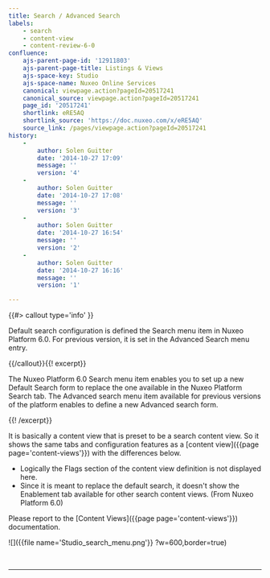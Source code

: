 ```yaml
---
title: Search / Advanced Search
labels:
    - search
    - content-view
    - content-review-6-0
confluence:
    ajs-parent-page-id: '12911803'
    ajs-parent-page-title: Listings & Views
    ajs-space-key: Studio
    ajs-space-name: Nuxeo Online Services
    canonical: viewpage.action?pageId=20517241
    canonical_source: viewpage.action?pageId=20517241
    page_id: '20517241'
    shortlink: eRE5AQ
    shortlink_source: 'https://doc.nuxeo.com/x/eRE5AQ'
    source_link: /pages/viewpage.action?pageId=20517241
history:
    - 
        author: Solen Guitter
        date: '2014-10-27 17:09'
        message: ''
        version: '4'
    - 
        author: Solen Guitter
        date: '2014-10-27 17:08'
        message: ''
        version: '3'
    - 
        author: Solen Guitter
        date: '2014-10-27 16:54'
        message: ''
        version: '2'
    - 
        author: Solen Guitter
        date: '2014-10-27 16:16'
        message: ''
        version: '1'

---
```

{{#> callout type='info' }}

Default search configuration is defined the Search menu item in Nuxeo Platform 6.0\. For previous version, it is set in the Advanced Search menu entry.

{{/callout}}{{! excerpt}}

The Nuxeo Platform 6.0 Search menu item enables you to set up a new Default Search form to replace the one available in the Nuxeo Platform Search tab. The Advanced search menu item available for previous versions of the platform enables to define a new Advanced search form.

{{! /excerpt}}

It is basically a content view that is preset to be a search content view. So it shows the same tabs and configuration features as a [content view]({{page page='content-views'}}) with the differences below.

*   Logically the Flags section of the content view definition is not displayed here.
*   Since it is meant to replace the default search, it doesn't show the Enablement tab available for other search content views. (From Nuxeo Platform 6.0)

Please report to the [Content Views]({{page page='content-views'}}) documentation.

![]({{file name='Studio_search_menu.png'}} ?w=600,border=true)

&nbsp;

* * *